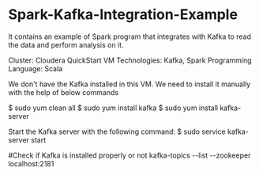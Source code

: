 # Spark-Kafka-Integration-Example
It contains an example of Spark program that integrates with Kafka to read the data and perform analysis on it.

Cluster: Cloudera QuickStart VM
Technologies: Kafka, Spark
Programming Language: Scala

We don't have the Kafka installed in this VM.
We need to install it manually with the help of below commands

$ sudo yum clean all
$ sudo yum install kafka
$ sudo yum install kafka-server

Start the Kafka server with the following command:
$ sudo service kafka-server start

#Check if Kafka is installed properly or not
kafka-topics --list --zookeeper localhost:2181
